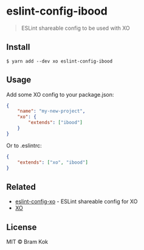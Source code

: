 # eslint-config-ibood

> ESLint shareable config to be used with XO


## Install

```
$ yarn add --dev xo eslint-config-ibood
```

## Usage

Add some XO config to your package.json:

```json
{
	"name": "my-new-project",
	"xo": {
		"extends": ["ibood"]
	}
}
```

Or to .eslintrc:

```json
{
	"extends": ["xo", "ibood"]
}
```

## Related

- [eslint-config-xo](https://github.com/sindresorhus/eslint-config-xo) - ESLint shareable config for XO
- [XO](https://github.com/sindresorhus/xo)


## License

MIT © Bram Kok
